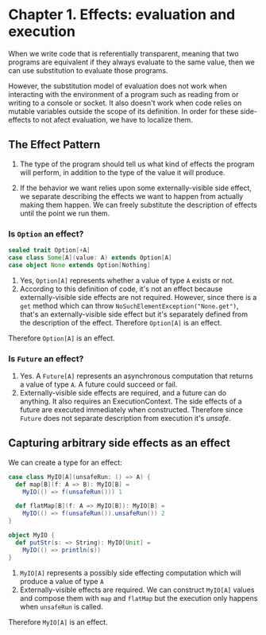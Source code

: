 # Chapter 1. Effects: evaluation and execution

When we write code that is referentially transparent, meaning that two programs are equivalent if they always evaluate to the same value, then we can use substitution to evaluate those programs.

However, the substitution model of evaluation does not work when interacting with the environment of a program such as reading from or writing to a console or socket. It also doesn't work when code relies on mutable variables outside the scope of its definition. In order for these side-effects to not afect evaluation, we have to localize them.

## The Effect Pattern

1. The type of the program should tell us what kind of effects the program will perform, in addition to the type of the value it will produce.

2. If the behavior we want relies upon some externally-visible side effect, we separate describing the effects we want to happen from actually making them happen. We can freely substitute the description of effects until the point we run them.

### Is `Option` an effect?

```scala
sealed trait Option[+A]
case class Some[A](value: A) extends Option[A]
case object None extends Option[Nothing]
```

1. Yes, `Option[A]` represents whether a value of type `A` exists or not.
2. According to this definition of code, it's not an effect because externally-visible side effects are not required. However, since there is a `get` method which can throw `NoSuchElementException("None.get")`, that's an externally-visible side effect but it's separately defined from the description of the effect. Therefore `Option[A]` is an effect.

Therefore `Option[A]` is an effect.

### Is `Future` an effect?

1. Yes. A `Future[A]` represents an asynchronous computation that returns a value of type `A`. A future could succeed or fail.
2. Externally-visible side effects are required, and a future can do anything. It also requires an ExecutionContext. The side effects of a future are executed immediately when constructed. Therefore since `Future` does not separate description from execution it's *unsafe*.

## Capturing arbitrary side effects as an effect

We can create a type for an effect:

```scala
case class MyIO[A](unsafeRun: () => A) {
  def map[B](f: A => B): MyIO[B] =
    MyIO(() => f(unsafeRun())) 1

  def flatMap[B](f: A => MyIO[B]): MyIO[B] =
    MyIO(() => f(unsafeRun()).unsafeRun()) 2
}

object MyIO {
  def putStr(s: => String): MyIO[Unit] =
    MyIO(() => println(s))
}
```

1. `MyIO[A]` represents a possibly side effecting computation which will produce a value of type `A`
2. Externally-visible effects are required. We can construct `MyIO[A]` values and compose them with `map` and `flatMap` but the execution only happens when `unsafeRun` is called.

Therefore `MyIO[A]` is an effect.
